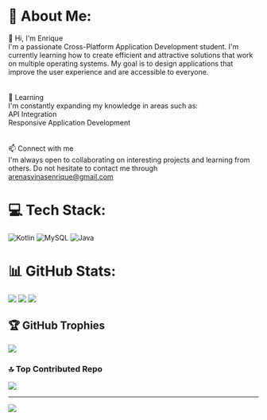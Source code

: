 # 💫 About Me:
👋 Hi, I'm Enrique<br>I'm a passionate Cross-Platform Application Development student. I'm currently learning how to create efficient and attractive solutions that work on multiple operating systems. My goal is to design applications that improve the user experience and are accessible to everyone.<br><br><br>🌱 Learning<br>I'm constantly expanding my knowledge in areas such as:<br>API Integration<br>Responsive Application Development<br><br><br>📫 Connect with me<br>I'm always open to collaborating on interesting projects and learning from others. Do not hesitate to contact me through arenasvinasenrique@gmail.com


# 💻 Tech Stack:
![Kotlin](https://img.shields.io/badge/kotlin-%237F52FF.svg?style=for-the-badge&logo=kotlin&logoColor=white) ![MySQL](https://img.shields.io/badge/mysql-4479A1.svg?style=for-the-badge&logo=mysql&logoColor=white) ![Java](https://img.shields.io/badge/java-%237F52FF.svg?style=for-the-badge&logo=kotlin&logoColor=white)
# 📊 GitHub Stats:
![](https://github-readme-stats.vercel.app/api?username=enriiqueeee&theme=dark&hide_border=false&include_all_commits=true&count_private=false)
![](https://github-readme-streak-stats.herokuapp.com/?user=enriiqueeee&theme=dark&hide_border=false)
![](https://github-readme-stats.vercel.app/api/top-langs/?username=enriiqueeee&theme=dark&hide_border=false&include_all_commits=true&count_private=false&layout=compact)

## 🏆 GitHub Trophies
![](https://github-profile-trophy.vercel.app/?username=enriiqueeee&theme=radical&no-frame=true&no-bg=false&margin-w=4)

### 🔝 Top Contributed Repo
![](https://github-contributor-stats.vercel.app/api?username=enriiqueeee&limit=5&theme=dark&combine_all_yearly_contributions=true)

---
[![](https://visitcount.itsvg.in/api?id=enriiqueeee&icon=0&color=0)](https://visitcount.itsvg.in)

